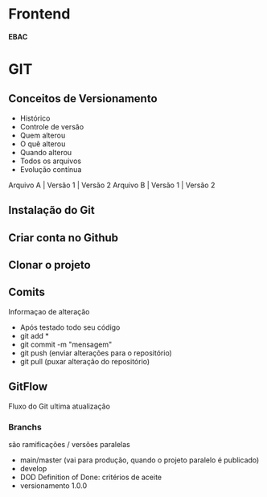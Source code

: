 # Frontend

#### EBAC

# GIT

## Conceitos de Versionamento
- Histórico 
- Controle de versão
- Quem alterou
- O quê alterou 
- Quando alterou
- Todos os arquivos
- Evolução contínua

Arquivo A | Versão 1 | Versão 2
Arquivo B | Versão 1 | Versão 2

## Instalação do Git

## Criar conta no Github

## Clonar o projeto

## Comits

Informaçao de alteração
- Após testado todo seu código
- git add *
- git commit -m "mensagem"
- git push (enviar alterações para o repositório)
- git pull (puxar alteração do repositório)

## GitFlow
Fluxo do Git
ultima atualização

### Branchs 
são ramificações / versões paralelas

- main/master (vai para produção, quando o projeto paralelo é publicado)
- develop
- DOD Definition of Done: critérios de aceite
- versionamento 1.0.0

